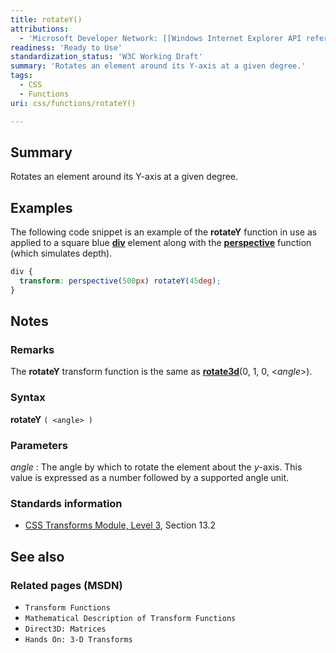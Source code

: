 ```yaml
---
title: rotateY()
attributions:
  - 'Microsoft Developer Network: [[Windows Internet Explorer API reference](http://msdn.microsoft.com/en-us/library/ie/hh828809%28v=vs.85%29.aspx) Article]'
readiness: 'Ready to Use'
standardization_status: 'W3C Working Draft'
summary: 'Rotates an element around its Y-axis at a given degree.'
tags:
  - CSS
  - Functions
uri: css/functions/rotateY()

---
```

## Summary

Rotates an element around its Y-axis at a given degree.

## Examples

The following code snippet is an example of the **rotateY** function in use as applied to a square blue [**div**](/html/elements/div) element along with the [**perspective**](/css/functions/perspective()) function (which simulates depth).

``` css
div {
  transform: perspective(500px) rotateY(45deg);
}
```

## Notes

### Remarks

The **rotateY** transform function is the same as [**rotate3d**](/css/functions/rotate3d())(0, 1, 0, \<*angle*\>).

### Syntax

**rotateY** `( <angle> )`

### Parameters

*angle*
:   The angle by which to rotate the element about the *y*-axis. This value is expressed as a number followed by a supported angle unit.

### Standards information

-   [CSS Transforms Module, Level 3](http://go.microsoft.com/fwlink/p/?LinkID=223145), Section 13.2

## See also

### Related pages (MSDN)

-   `Transform Functions`
-   `Mathematical Description of Transform Functions`
-   `Direct3D: Matrices`
-   `Hands On: 3-D Transforms`
